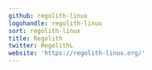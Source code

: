 ```yaml
---
github: regolith-linux
logohandle: regolith-linux
sort: regolith-linux
title: Regolith
twitter: RegolithL
website: 'https://regolith-linux.org/'
---
```

